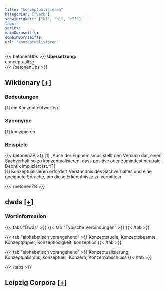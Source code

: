 ```yaml
---
title: "konzeptualisieren"
kategorien: ["Verb"]
schwierigkeit: ["k1", "h1", "r23"]
tags:
series:
mainDornseiffs:
domainDornseiffs:
url: "konzeptualisieren"
---
```


{{< betonenÜbs >}}
**Übersetzung:**  
conceptualize  
{{< /betonenÜbs >}}

## Wiktionary [[+](https://de.wiktionary.org/wiki/konzeptualisieren)]

### Bedeutungen
[1] ein Konzept entwerfen  

### Synonyme
[1] konzipieren  

### Beispiele
{{< betonenZB >}}
[1] „Auch der Euphemismus stellt den Versuch dar, einen Sachverhalt so zu konzeptualisieren, dass positive oder zumindest neutrale Deontik impliziert ist.“[1]  
[1] Konzeptualisieren erfordert Verständnis des Sachverhaltes und eine geeignete Sprache, um diese Erkenntnisse zu vermitteln.  

{{< /betonenZB >}}


## dwds [[+](https://www.dwds.de/wb/konzeptualisieren)]

### Wortinformation
{{< tabs "Dwds" >}}
{{< tab "Typische Verbindungen" >}}
{{< /tab >}}

{{< tab "alphabetisch vorangehend" >}}
Konzeptstudie, Konzeptsbeamte, Konzeptpapier, Konzeptlosigkeit, konzeptlos
{{< /tab >}}

{{< tab "alphabetisch vorangehend" >}}
Konzeptualisierung, Konzeptualismus, konzeptuell, Konzern, Konzernabschluss
{{< /tab >}}

{{< /tabs >}}

## Leipzig Corpora [[+](https://corpora.uni-leipzig.de/en/res?word=konzeptualisieren&corpusId=deu_newscrawl-public_2018)]

